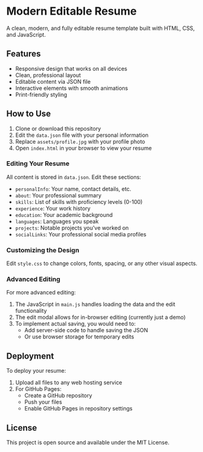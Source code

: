 # Modern Editable Resume

A clean, modern, and fully editable resume template built with HTML, CSS, and JavaScript.

## Features

- Responsive design that works on all devices
- Clean, professional layout
- Editable content via JSON file
- Interactive elements with smooth animations
- Print-friendly styling

## How to Use

1. Clone or download this repository
2. Edit the `data.json` file with your personal information
3. Replace `assets/profile.jpg` with your profile photo
4. Open `index.html` in your browser to view your resume

### Editing Your Resume

All content is stored in `data.json`. Edit these sections:

- `personalInfo`: Your name, contact details, etc.
- `about`: Your professional summary
- `skills`: List of skills with proficiency levels (0-100)
- `experience`: Your work history
- `education`: Your academic background
- `languages`: Languages you speak
- `projects`: Notable projects you've worked on
- `socialLinks`: Your professional social media profiles

### Customizing the Design

Edit `style.css` to change colors, fonts, spacing, or any other visual aspects.

### Advanced Editing

For more advanced editing:

1. The JavaScript in `main.js` handles loading the data and the edit functionality
2. The edit modal allows for in-browser editing (currently just a demo)
3. To implement actual saving, you would need to:
   - Add server-side code to handle saving the JSON
   - Or use browser storage for temporary edits

## Deployment

To deploy your resume:

1. Upload all files to any web hosting service
2. For GitHub Pages:
   - Create a GitHub repository
   - Push your files
   - Enable GitHub Pages in repository settings

## License

This project is open source and available under the MIT License.
